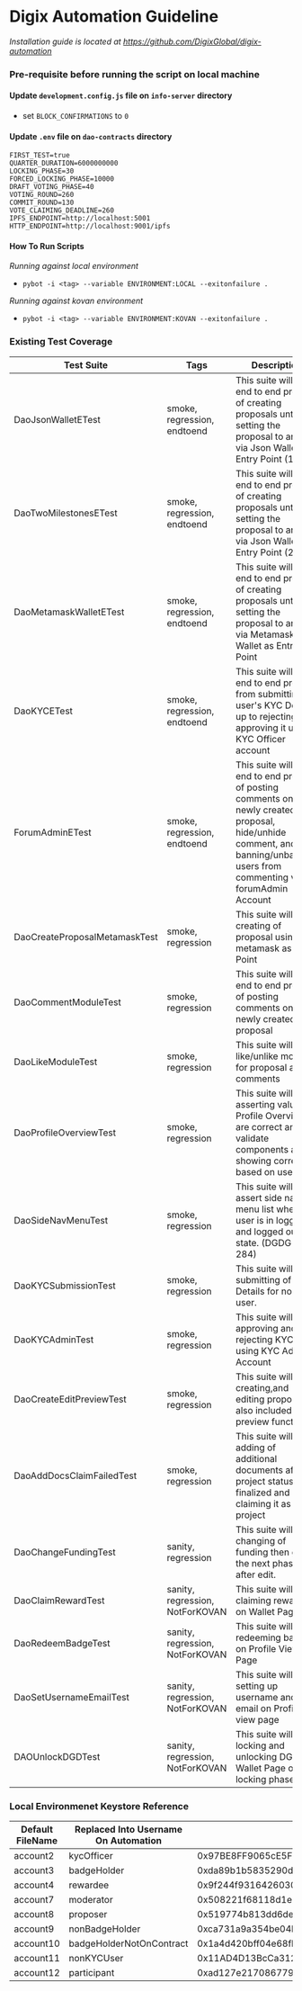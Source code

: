 # Digix Automation Guideline

*Installation guide is located at https://github.com/DigixGlobal/digix-automation*

### Pre-requisite before running the script on local machine

#### Update `development.config.js` file on `info-server` directory
- set `BLOCK_CONFIRMATIONS` to `0`


#### Update `.env` file on `dao-contracts` directory

```
FIRST_TEST=true
QUARTER_DURATION=6000000000
LOCKING_PHASE=30
FORCED_LOCKING_PHASE=10000
DRAFT_VOTING_PHASE=40
VOTING_ROUND=260
COMMIT_ROUND=130
VOTE_CLAIMING_DEADLINE=260
IPFS_ENDPOINT=http://localhost:5001
HTTP_ENDPOINT=http://localhost:9001/ipfs
```


#### How To Run Scripts
*Running against local environment*
- `pybot -i <tag> --variable ENVIRONMENT:LOCAL --exitonfailure .`

*Running against kovan environment*
- `pybot -i <tag> --variable ENVIRONMENT:KOVAN --exitonfailure .`


### Existing Test Coverage

|       Test Suite               |   Tags                           |                                                          Description                                                                    |
| ------------------------------ | -------------------------------- | --------------------------------------------------------------------------------------------------------------------------------------  |
| DaoJsonWalletETest             | smoke, regression, endtoend      | This suite will test end to end process of creating proposals until setting the proposal to archive via Json Wallet as Entry Point (1MS)|
| DaoTwoMilestonesETest          | smoke, regression, endtoend      | This suite will test end to end process of creating proposals until setting the proposal to archive via Json Wallet as Entry Point (2MS)|
| DaoMetamaskWalletETest         | smoke, regression, endtoend      | This suite will test end to end process of creating proposals until setting the proposal to archive via Metamask Wallet as Entry Point  |
| DaoKYCETest                    | smoke, regression, endtoend      | This suite will test end to end process from submitting user's KYC Details up to rejecting and approving it using KYC Officer account   |
| ForumAdminETest                | smoke, regression, endtoend      | This suite will test end to end process of posting comments on newly created proposal, hide/unhide comment, and banning/unbanning users from commenting via forumAdmin Account |
| DaoCreateProposalMetamaskTest  | smoke, regression                | This suite will test creating of proposal using metamask as Entry Point                                                                 |
| DaoCommentModuleTest           | smoke, regression                | This suite will test end to end process of posting comments on newly created proposal                                                   |
| DaoLikeModuleTest              | smoke, regression                | This suite will test like/unlike module for proposal and comments                                                                       |
| DaoProfileOverviewTest         | smoke, regression                | This suite will test asserting values on Profile Overview are correct and validate components are showing correcly based on user role   | 
| DaoSideNavMenuTest             | smoke, regression                | This suite will test assert side nav menu list when a user is in logged in and logged out state. (DGDG-284)                             | 
| DaoKYCSubmissionTest           | smoke, regression                | This suite will submitting of KYC Details for nonKYC user.                                                                              |
| DaoKYCAdminTest                | smoke, regression                | This suite will test approving and rejecting KYC using KYC Admin Account                                                                |
| DaoCreateEditPreviewTest       | smoke, regression                | This suite will test creating,and editing proposals also included preview function                                                      |
| DaoAddDocsClaimFailedTest      | smoke, regression                | This suite will test adding of additional documents after project status is finalized and claiming it as failed project                 |
| DaoChangeFundingTest           | sanity, regression               | This suite will test changing of funding then go to the next phase after edit.                                                          |
| DaoClaimRewardTest             | sanity, regression, NotForKOVAN  | This suite will test claiming rewards on Wallet Page                                                                                    |
| DaoRedeemBadgeTest             | sanity, regression, NotForKOVAN  | This suite will test redeeming badge on Profile View Page                                                                               |
| DaoSetUsernameEmailTest        | sanity, regression, NotForKOVAN  | This suite will test setting up username and email on Profile view page                                                                 |
| DAOUnlockDGDTest               | sanity, regression, NotForKOVAN  | This suite will test locking and unlocking DGD at Wallet Page on locking phase.                                                         |


### Local Environmenet Keystore Reference

| Default FileName  | Replaced Into Username On Automation |                   Address                  |
| ----------------- | ------------------------------------ | ------------------------------------------ |
| account2          | kycOfficer                           | 0x97BE8FF9065cE5F3d562CB6b458cdE88c8307Edf |
| account3          | badgeHolder                          | 0xda89b1b5835290da6cf1085e1f02d8600074e35d |  
| account4          | rewardee                             | 0x9f244f9316426030bca51baf35a4541422ab4f76 |
| account7          | moderator                            | 0x508221f68118d1eaa631d261aca3f2fccc6ecf91 |
| account8          | proposer                             | 0x519774b813dd6de58554219f16c6aa8350b8ec99 |
| account9          | nonBadgeHolder                       | 0xca731a9a354be04b8ebfcd9e429f85f48113d403 |
| account10         | badgeHolderNotOnContract             | 0x1a4d420bff04e68fb76096ec3cbe981f509c3341 |  
| account11         | nonKYCUser                           | 0x11AD4D13BcCa312E83EEC8f961ADA76c41c0ef09 |
| account12         | participant                          | 0xad127e217086779bc0a03b75adee5f5d729aa4eb |

